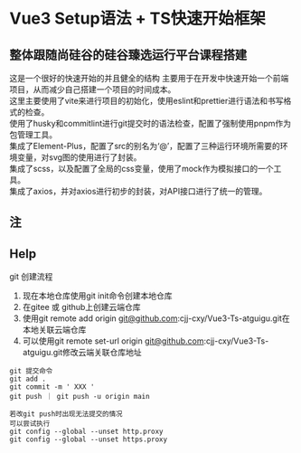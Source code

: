 # Vue3 Setup语法 + TS快速开始框架

## 整体跟随尚硅谷的硅谷臻选运行平台课程搭建

这是一个很好的快速开始的并且健全的结构
主要用于在开发中快速开始一个前端项目，从而减少自己搭建一个项目的时间成本。  
这里主要使用了vite来进行项目的初始化，使用eslint和prettier进行语法和书写格式的检查。  
使用了husky和commitlint进行git提交时的语法检查，配置了强制使用pnpm作为包管理工具。  
集成了Element-Plus，配置了src的别名为‘@’，配置了三种运行环境所需要的环境变量，对svg图的使用进行了封装。  
集成了scss，以及配置了全局的css变量，使用了mock作为模拟接口的一个工具。  
集成了axios，并对axios进行初步的封装，对API接口进行了统一的管理。

## 注

## Help

git 创建流程

1. 现在本地仓库使用git init命令创建本地仓库
2. 在gitee 或 github上创建云端仓库
3. 使用git remote add origin git@github.com:cjj-cxy/Vue3-Ts-atguigu.git在本地关联云端仓库
4. 可以使用git remote set-url origin git@github.com:cjj-cxy/Vue3-Ts-atguigu.git修改云端关联仓库地址

```
git 提交命令
git add .
git commit -m ' XXX '
git push ｜ git push -u origin main
```

```
若改git push时出现无法提交的情况
可以尝试执行
git config --global --unset http.proxy
git config --global --unset https.proxy
```
